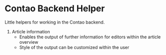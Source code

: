 # Contao Backend Helper
Little helpers for working in the Contao backend.

1. Article information
    - Enables the output of further information for editors within the article overview
    - Style of the output can be customized within the user
